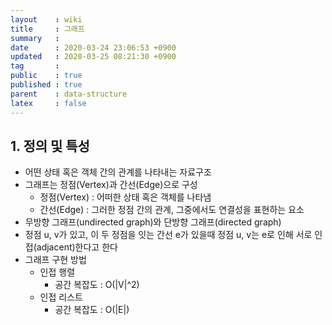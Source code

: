 ```yaml
---
layout    : wiki
title     : 그래프
summary   : 
date      : 2020-03-24 23:06:53 +0900
updated   : 2020-03-25 08:21:30 +0900
tag       : 
public    : true
published : true
parent    : data-structure
latex     : false
---
```


## 1. 정의 및 특성
- 어떤 상태 혹은 객체 간의 관계를 나타내는 자료구조
- 그래프는 정점(Vertex)과 간선(Edge)으로 구성
	- 정점(Vertex) : 어떠한 상태 혹은 객체를 나타냄
	- 간선(Edge) : 그러한 정점 간의 관계, 그중에서도 연결성을 표현하는 요소
- 무방향 그래프(undirected graph)와 단방향 그래프(directed graph)
- 정점 u, v가 있고, 이 두 정점을 잇는 간선 e가 있을때 정점 u, v는 e로 인해 서로 인접(adjacent)한다고 한다
- 그래프 구현 방법
	- 인접 행렬
		- 공간 복잡도 : O(|V|^2)
	- 인접 리스트
		- 공간 복잡도 : O(|E|)
